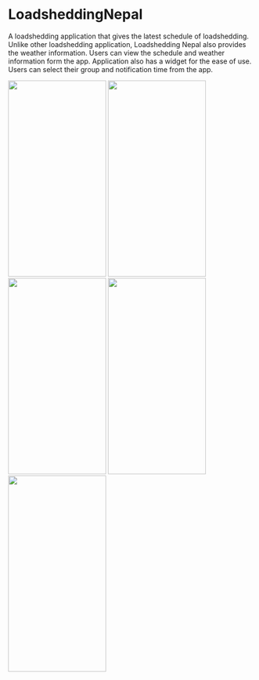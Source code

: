 # LoadsheddingNepal
A loadshedding application that gives the latest schedule of loadshedding. Unlike other loadshedding application, Loadshedding Nepal also provides the weather information. Users can view the schedule and weather information form the app. Application also has a widget for the ease of use. Users can select their group and notification time from the app.

<img src="http://i62.tinypic.com/2hgcnk3.png"  height="400" width="200"/>
<img src="http://i59.tinypic.com/2vd0ikz.png" height="400" width="200"/>
<img src="http://i58.tinypic.com/2largaf.png" height="400" width="200"/>
<img src="http://i60.tinypic.com/2hqbafr.png" height="400" width="200"/>
<img src="http://i57.tinypic.com/4q0qhu.png" height="400" width="200"/>
